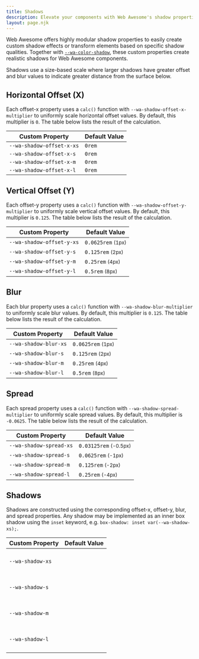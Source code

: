```yaml
---
title: Shadows
description: Elevate your components with Web Awesome's shadow properties.
layout: page.njk
---
```


<style>
  div.shadow {
    border: var(--wa-border-width-s) solid var(--wa-color-surface-border);
    border-radius: var(--wa-border-radius-s);
    display: inline-block;
    height: 4rem;
    margin-right: 2rem;
    width: 4rem;
  }
</style>

Web Awesome offers highly modular shadow properties to easily create custom shadow effects or transform elements based on specific shadow qualities. Together with [`--wa-color-shadow`](/docs/theming/color/#shadow), these custom properties create realistic shadows for Web Awesome components.

Shadows use a size-based scale where larger shadows have greater offset and blur values to indicate greater distance from the surface below.

## Horizontal Offset (X)

Each offset-x property uses a `calc()` function with `--wa-shadow-offset-x-multiplier` to uniformly scale horizontal offset values. By default, this multiplier is `0`. The table below lists the result of the calculation.

| Custom Property           |  Default Value |
| ------------------------- | -------------- |
| `--wa-shadow-offset-x-xs` | `0rem`         |
| `--wa-shadow-offset-x-s`  | `0rem`         |
| `--wa-shadow-offset-x-m`  | `0rem`         |
| `--wa-shadow-offset-x-l`  | `0rem`         |

## Vertical Offset (Y)

Each offset-y property uses a `calc()` function with `--wa-shadow-offset-y-multiplier` to uniformly scale vertical offset values. By default, this multiplier is `0.125`. The table below lists the result of the calculation.

| Custom Property           |  Default Value                   |
| ------------------------- | -------------------------------- |
| `--wa-shadow-offset-y-xs` | `0.0625rem` <small>(1px)</small> |
| `--wa-shadow-offset-y-s`  | `0.125rem` <small>(2px)</small>  |
| `--wa-shadow-offset-y-m`  | `0.25rem` <small>(4px)</small>   |
| `--wa-shadow-offset-y-l`  | `0.5rem` <small>(8px)</small>    |

## Blur

Each blur property uses a `calc()` function with `--wa-shadow-blur-multiplier` to uniformly scale blur values. By default, this multiplier is `0.125`. The table below lists the result of the calculation.

| Custom Property       |  Default Value                   |
| --------------------- | -------------------------------- |
| `--wa-shadow-blur-xs` | `0.0625rem` <small>(1px)</small> |
| `--wa-shadow-blur-s`  | `0.125rem` <small>(2px)</small>  |
| `--wa-shadow-blur-m`  | `0.25rem` <small>(4px)</small>   |
| `--wa-shadow-blur-l`  | `0.5rem` <small>(8px)</small>    |

## Spread

Each spread property uses a `calc()` function with `--wa-shadow-spread-multiplier` to uniformly scale spread values. By default, this multiplier is `-0.0625`. The table below lists the result of the calculation.

| Custom Property         |  Default Value                       |
| ----------------------- | ------------------------------------ |
| `--wa-shadow-spread-xs` | `0.03125rem` <small>(-0.5px)</small> |
| `--wa-shadow-spread-s`  | `0.0625rem` <small>(-1px)</small>    |
| `--wa-shadow-spread-m`  | `0.125rem` <small>(-2px)</small>     |
| `--wa-shadow-spread-l`  | `0.25rem` <small>(-4px)</small>      |

## Shadows

Shadows are constructed using the corresponding offset-x, offset-y, blur, and spread properties. Any shadow may be implemented as an inner box shadow using the `inset` keyword, e.g. `box-shadow: inset var(--wa-shadow-xs);`.

| Custom Property  |  Default Value                                                      |
| ---------------- | ------------------------------------------------------------------- |
| `--wa-shadow-xs` | <div class="shadow" style="box-shadow: var(--wa-shadow-xs);"></div> |
| `--wa-shadow-s`  | <div class="shadow" style="box-shadow: var(--wa-shadow-s);"></div>  |
| `--wa-shadow-m`  | <div class="shadow" style="box-shadow: var(--wa-shadow-m);"></div>  |
| `--wa-shadow-l`  | <div class="shadow" style="box-shadow: var(--wa-shadow-l);"></div>  |